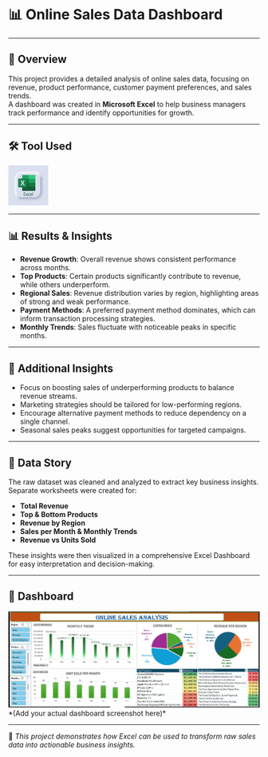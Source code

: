 # 📊 Online Sales Data Dashboard

---

## 📌 Overview  
This project provides a detailed analysis of online sales data, focusing on revenue, product performance, customer payment preferences, and sales trends.  
A dashboard was created in **Microsoft Excel** to help business managers track performance and identify opportunities for growth.  

---

## 🛠 Tool Used  
<img src="Microsoft_Excel.jpg" alt="Excel Logo" width="80"/>


---

## 📊 Results & Insights  
- **Revenue Growth**: Overall revenue shows consistent performance across months.  
- **Top Products**: Certain products significantly contribute to revenue, while others underperform.  
- **Regional Sales**: Revenue distribution varies by region, highlighting areas of strong and weak performance.  
- **Payment Methods**: A preferred payment method dominates, which can inform transaction processing strategies.  
- **Monthly Trends**: Sales fluctuate with noticeable peaks in specific months.  

---

## 🔎 Additional Insights  
- Focus on boosting sales of underperforming products to balance revenue streams.  
- Marketing strategies should be tailored for low-performing regions.  
- Encourage alternative payment methods to reduce dependency on a single channel.  
- Seasonal sales peaks suggest opportunities for targeted campaigns.  

---

## 📖 Data Story  
The raw dataset was cleaned and analyzed to extract key business insights. Separate worksheets were created for:  
- **Total Revenue**  
- **Top & Bottom Products**  
- **Revenue by Region**   
- **Sales per Month & Monthly Trends**  
- **Revenue vs Units Sold**  

These insights were then visualized in a comprehensive Excel Dashboard for easy interpretation and decision-making.  

---

## 📸 Dashboard  
<img src="Dashboard..png" alt="Dashboard Screenshot"/>  
*(Add your actual dashboard screenshot here)*  

---
📌 *This project demonstrates how Excel can be used to transform raw sales data into actionable business insights.*  
